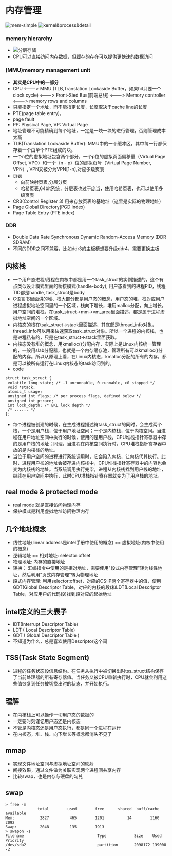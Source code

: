 # 内存管理
![mem-simple](./assets/ccompilerlinker007.png)
![kernel&process&detail](./assets/1458743340-5ddbcaa6525a5_articlex.png)

### memory hierarchy
* ![分层存储](./assets/memory-characterisation-and-hierarchy.jpg)
* CPU可以直接访问内存数据，但缓存的存在可以提供更快速的数据访问

### (MMU)memory management unit
* **其实是CPU中的一部分**
* CPU <---> MMU (TLB,Translation Lookaside Buffer，如果hit只要一个clock cycle) <---> Front-Sied Bus(前端总线) <---> Memory controller <---> memory rows and columns 
* 只能指定一个地址，而不能指定长度，长度取决于cache line的长度
* PTE(page table entry)，
* page fault
* PP: Physical Page, VP: Virtual Page
* 地址管理不可能精确到每个地址，一定是一块一块的进行管理，否则管理成本太高
* TLB(Translation Lookaside Buffer):  MMU中的一个缓冲区，其中每一行都保存着一个由单个PTE组成的块。
* 一个n位的虚拟地址包含两个部分，一个p位的虚拟页面偏移量（Virtual Page Offset, VPO）和一个（n - p）位的虚拟页号（Virtual Page Number, VPN）, VPN又被分为VPN[1-n],对应多级页表
* 页表
  * 向前映射页表,分层分页
  * 哈希页表,64bit系统，分层表也过于庞当，使用哈希页表，也可以使用多级页表
* CR3(Control Register 3) 用来存放页表的基地址（这里是实际的物理地址）
* Page Global Directory(PGD index)
* Page Table Entry (PTE index)

### DDR 
* Double Data Rate Synchronous Dynamic Random-Access Memory (DDR SDRAM) 
* 不同的DDR之间不兼容，比如ddr3的主板槽想要升级ddr4，需要更换主板

## 内核栈
* 一个用户态进程/线程在内核中都是用一个task_struct的实例描述的，这个有点类似设计模式里面的桥接模式(handle-body), 用户态看到的进程PID，线程TID都是handle, task_struct是body
* C语言书里面讲的堆、栈大部分都是用户态的概念，用户态的堆、栈对应用户进程虚拟地址空间里的一个区域，栈向下增长，堆用malloc分配，向上增长。用户空间的堆栈，在task_struct->mm->vm_area里面描述，都是属于进程虚拟地址空间的一个区域。
* 内核态的栈在tsak_struct->stack里面描述，其底部是thread_info对象，thread_info可以用来快速获取task_struct对象。所以一个进程的内核栈，也是进程私有的，只是在task_struct->stack里面获取。
* 内核态没有堆的概念，用kmalloc()分配内存，实际上是Linux内核统一管理的，一般用slab分配器，也就是一个内存缓存池，管理所有可以kmalloc()分配的内存。所以从原理上看，在Linux内核态，kmalloc分配的所有的内存，都是可以被所有运行在Linux内核态的task访问到的。
* code
```
struct task_struct {
 volatile long state; /* -1 unrunnable, 0 runnable, >0 stopped */
 void *stack;
 atomic_t usage;
 unsigned int flags; /* per process flags, defined below */
 unsigned int ptrace;
 int lock_depth; /* BKL lock depth */ 
 /* ...... */ 
};
```
* 每个进程被创建的时候，在生成进程描述符task_struct的同时，会生成两个栈，一个是用户栈，位于用户地址空间；一个是内核栈，位于内核空间。当进程在用户地址空间中执行的时候，使用的是用户栈，CPU堆栈指针寄存器中存的是用户栈的地址；同理，当进程在内核空间执行时，CPU堆栈指针寄存器中放的是内核栈的地址。
* 当位于用户空间的进程进行系统调用时，它会陷入内核，让内核代其执行。此时，进程用户栈的地址会被存进内核栈中，CPU堆栈指针寄存器中的内容也会变为内核栈的地址。当系统调用执行完毕，进程从内核栈找到用户栈的地址，继续在用户空间中执行，此时CPU堆栈指针寄存器就变为了用户栈的地址。

## real mode & protected mode
* real mode 就是直接访问物理内存
* 保护模式是利用虚拟地址访问物理内存

## 几个地址概念
* 线性地址(linear address是intel手册中使用的概念) == 虚拟地址(内核中使用的概念)
* 逻辑地址 == 相对地址: selector:offset
* 物理地址: 内存的直接地址
* 转换： 汇编指令中使用的是相对地址，需要使用"段式内存管理"转为线性地址，然后利用"页式内存管理"转为物理地址
* 段式内存管理: 利用selector:offset，对应的CS:IP两个寄存器中的值，使用GDT(Global Descriptor Table，对应的内核的段)和LDT(Local Descriptor Table，对应用户的代码段)找到段对应的起始地址

## intel定义的三大表子
* IDT(Interrupt Descriptor Table)
* LDT ( Local Descriptor Table)
* GDT ( Global Descriptor Table )
* 不知道为什么，总是喜欢使用Descriptor这个词

## TSS(Task State Segment)
* 进程的任务状态段信息结构。在任务从执行中被切换出时tss_struct结构保存了当前处理器的所有寄存器值。当任务又被CPU重新执行时，CPU就会利用这些值恢复到任务被切换出时的状态，并开始执行。

## 理解
* 在内核栈上可以操作一切用户态的数据的
* 一定要时刻谨记用户态还是内核态
* 不管是内核态还是用户态执行，都是同一个进程在运行
* 在内核态，堆、栈、向下增长等概念都消失不见了

## mmap
* 实现文件地址空间与虚拟地址空间的映射
* 间接效果，通过文件做为关联实现两个进程间共享内存
* 比较swap，也是内存与硬盘的勾兑

## swap 
```
> free -m 
              total        used        free      shared  buff/cache   available
Mem:           2827         465        1201          14        1160        2092
Swap:          2048         135        1913
> swapon -s
Filename                                Type            Size    Used    Priority
/dev/sda2                               partition       2098172 139008  -2
```